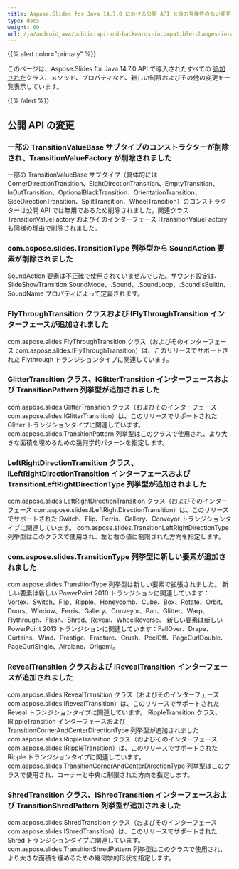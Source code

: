 ```yaml
---
title: Aspose.Slides for Java 14.7.0 における公開 API と後方互換性のない変更
type: docs
weight: 60
url: /ja/androidjava/public-api-and-backwards-incompatible-changes-in-aspose-slides-for-java-14-7-0/
---
```


{{% alert color="primary" %}} 

このページは、Aspose.Slides for Java 14.7.0 API で導入されたすべての [追加された](/slides/ja/androidjava/public-api-and-backwards-incompatible-changes-in-aspose-slides-for-java-14-7-0/)クラス、メソッド、プロパティなど、新しい制限およびその他の変更を一覧表示しています。

{{% /alert %}} 
## **公開 API の変更**
### **一部の TransitionValueBase サブタイプのコンストラクターが削除され、TransitionValueFactory が削除されました**
一部の TransitionValueBase サブタイプ（具体的には CornerDirectionTransition、EightDirectionTransition、EmptyTransition、InOutTransition、OptionalBlackTransition、OrientationTransition、SideDirectionTransition、SplitTransition、WheelTransition）のコンストラクターは公開 API では無用であるため削除されました。関連クラス TransitionValueFactory およびそのインターフェース ITransitionValueFactory も同様の理由で削除されました。
### **com.aspose.slides.TransitionType 列挙型から SoundAction 要素が削除されました**
SoundAction 要素は不正確で使用されていませんでした。サウンド設定は、SlideShowTransition.SoundMode、.Sound、.SoundLoop、.SoundIsBuiltIn、.SoundName プロパティによって定義されます。
### **FlyThroughTransition クラスおよび IFlyThroughTransition インターフェースが追加されました**
com.aspose.slides.FlyThroughTransition クラス（およびそのインターフェース com.aspose.slides.IFlyThroughTransition）は、このリリースでサポートされた Flythrough トランジションタイプに関連しています。
### **GlitterTransition クラス、IGlitterTransition インターフェースおよび TransitionPattern 列挙型が追加されました**
com.aspose.slides.GlitterTransition クラス（およびそのインターフェース com.aspose.slides.IGlitterTransition）は、このリリースでサポートされた Glitter トランジションタイプに関連しています。
com.aspose.slides.TransitionPattern 列挙型はこのクラスで使用され、より大きな面積を埋めるための幾何学的パターンを指定します。
### **LeftRightDirectionTransition クラス、ILeftRightDirectionTransition インターフェースおよび TransitionLeftRightDirectionType 列挙型が追加されました**
com.aspose.slides.LeftRightDirectionTransition クラス（およびそのインターフェース com.aspose.slides.ILeftRightDirectionTransition）は、このリリースでサポートされた Switch、Flip、Ferris、Gallery、Conveyor トランジションタイプに関連しています。
com.aspose.slides.TransitionLeftRightDirectionType 列挙型はこのクラスで使用され、左と右の値に制限された方向を指定します。
### **com.aspose.slides.TransitionType 列挙型に新しい要素が追加されました**
com.aspose.slides.TransitionType 列挙型は新しい要素で拡張されました。
新しい要素は新しい PowerPoint 2010 トランジションに関連しています：Vortex、Switch、Flip、Ripple、Honeycomb、Cube、Box、Rotate、Orbit、Doors、Window、Ferris、Gallery、Conveyor、Pan、Glitter、Warp、Flythrough、Flash、Shred、Reveal、WheelReverse。
新しい要素は新しい PowerPoint 2013 トランジションに関連しています：FallOver、Drape、Curtains、Wind、Prestige、Fracture、Crush、PeelOff、PageCurlDouble、PageCurlSingle、Airplane、Origami。
### **RevealTransition クラスおよび IRevealTransition インターフェースが追加されました**
com.aspose.slides.RevealTransition クラス（およびそのインターフェース com.aspose.slides.IRevealTransition）は、このリリースでサポートされた Reveal トランジションタイプに関連しています。
RippleTransition クラス、IRippleTransition インターフェースおよび TransitionCornerAndCenterDirectionType 列挙型が追加されました
com.aspose.slides.RippleTransition クラス（およびそのインターフェース com.aspose.slides.IRippleTransition）は、このリリースでサポートされた Ripple トランジションタイプに関連しています。
com.aspose.slides.TransitionCornerAndCenterDirectionType 列挙型はこのクラスで使用され、コーナーと中央に制限された方向を指定します。
### **ShredTransition クラス、IShredTransition インターフェースおよび TransitionShredPattern 列挙型が追加されました**
com.aspose.slides.ShredTransition クラス（およびそのインターフェース com.aspose.slides.IShredTransition）は、このリリースでサポートされた Shred トランジションタイプに関連しています。
com.aspose.slides.TransitionShredPattern 列挙型はこのクラスで使用され、より大きな面積を埋めるための幾何学的形状を指定します。
